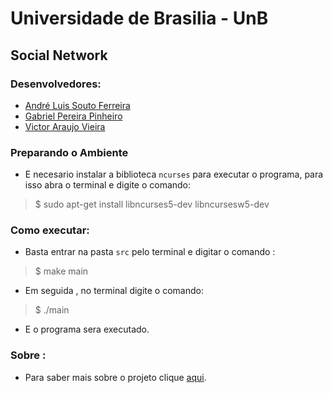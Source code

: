 # Universidade de Brasilia - UnB
 
 
## Social Network

### Desenvolvedores:

- [André Luis Souto Ferreira](https://github.com/AndreSouto) 
- [Gabriel Pereira Pinheiro](https://github.com/gabrielpereirapinheiro) 
- [Victor Araujo Vieira](https://github.com/IceVct)

### Preparando o Ambiente

- E necesario instalar a biblioteca ```ncurses``` para executar o programa, para isso abra o terminal e digite o comando:

> $ sudo apt-get install libncurses5-dev libncursesw5-dev

### Como executar:

- Basta entrar na pasta ```src``` pelo terminal e digitar o comando :

> $ make main

- Em seguida , no terminal digite o comando:

> $ ./main

- E o programa sera executado.

### Sobre :

- Para saber mais sobre o projeto clique [aqui](https://github.com/gabrielpereirapinheiro/social-network/blob/master/sobre.md).
